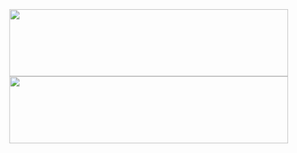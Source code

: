 <a href="https://github.com/devxb/gitanimals">
  <img
    src="https://render.gitanimals.org/lines/tpgusgh?pet-id=600546193869073876"
    width="500"
    height="120"
  />
    <img
    src="https://render.gitanimals.org/lines/tpgusgh?pet-id=600549679683827533"
    width="500"
    height="120"
  />
</a>

